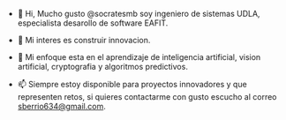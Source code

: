 - 👋 Hi, Mucho gusto @socratesmb soy ingeniero de sistemas UDLA, especialista desarollo de software EAFIT.
- 👀 Mi interes es construir innovacion.
- 🌱 Mi enfoque esta en el aprendizaje de inteligencia artificial, vision artificial, cryptografia y algoritmos predictivos.

- 📫 Siempre estoy disponible para proyectos innovadores y que representen retos, si quieres contactarme con gusto escucho al correo sberrio634@gmail.com.

<!---
socratesmb/socratesmb is a ✨ special ✨ repository because its `README.md` (this file) appears on your GitHub profile.
You can click the Preview link to take a look at your changes.
--->
